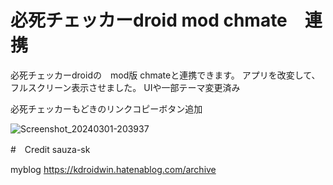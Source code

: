 # 必死チェッカーdroid mod chmate　連携
必死チェッカーdroidの　mod版 chmateと連携できます。 
アプリを改変して、フルスクリーン表示させました。
UIや一部テーマ変更済み

必死チェッカーもどきのリンクコピーボタン追加


![Screenshot_20240301-203937](https://github.com/Kdroidwin/hissi_-droid-modified-by-kdroidwin/assets/144515909/b463e6b6-aa20-48c9-a488-a3d6a73cbcaa)


#　Credit
sauza-sk

myblog
https://kdroidwin.hatenablog.com/archive

